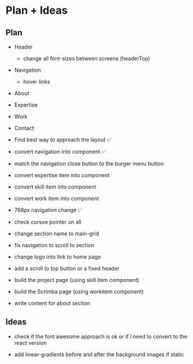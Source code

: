 # Plan + Ideas

## Plan

- Header
    - change all font-sizes between screens (headerTop)

- Navigation
    - hover links

- About

- Expertise

- Work

- Contact

- Find best way to approach the layout ✅
- convert navigation into component ✅
- match the navigation close button to the burger menu button
- convert expertise item into component
- convert skill item into component
- convert work item into component
- 768px navigation change ✅
- check cursoe pointer on all

- change section name to main-grid 

- fix navigation to scroll to section
- change logo into link to home page
- add a scroll to top button or a fixed header

- build the project page (using skill item component)
- build the Scrimba page (using workitem component)

- write content for about section

## Ideas

- check if the font awesome approach is ok or if I need to convert to the react version

- add linear-gradients before and after the background images if static 